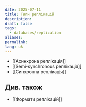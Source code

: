 ```yaml
---
date: 2025-07-11
title: Типи реплікацій
description: 
draft: false
tags:
  - databases/replication
aliases: 
permalink: 
lang: uk
---
```


- [[Асинхрона реплікація]]
- [[Semi-synchronous реплікація]]
- [[Синхронна реплікація]]

## Див. також

- [[Формати реплікацій]]
